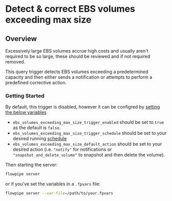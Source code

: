 # Detect & correct EBS volumes exceeding max size

## Overview

Excessively large EBS volumes accrue high costs and usually aren't required to be so large, these should be reviewed and if not required removed.

This query trigger detects EBS volumes exceeding a predetermined capacity and then either sends a notification or attempts to perform a predefined corrective action.

### Getting Started

By default, this trigger is disabled, however it can be configred by [setting the below variables](https://flowpipe.io/docs/build/mod-variables#passing-input-variables)
- `ebs_volumes_exceeding_max_size_trigger_enabled` should be set to `true` as the default is `false`.
- `ebs_volumes_exceeding_max_size_trigger_schedule` should be set to your desired running [schedule](https://flowpipe.io/docs/flowpipe-hcl/trigger/schedule#more-examples)
- `ebs_volumes_exceeding_max_size_default_action` should be set to your desired action (i.e. `"notify"` for notifications or `"snapshot_and_delete_volume"` to snapshot and then delete the volume).

Then starting the server:
```sh
flowpipe server
```

or if you've set the variables in a `.fpvars` file:
```sh
flowpipe server --var-file=/path/to/your.fpvars
```